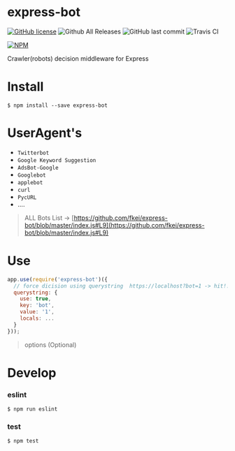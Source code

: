 # express-bot

[![GitHub license](https://img.shields.io/github/license/fkei/express-bot.svg)](https://github.com/fkei/express-bot/blob/master/LICENSE)
![Github All Releases](https://img.shields.io/github/downloads/fkei/express-bot/total.svg)
![GitHub last commit](https://img.shields.io/github/last-commit/fkei/express-bot.svg)
![Travis CI](https://img.shields.io/travis/fkei/express-bot/master.svg)

[![NPM](https://nodei.co/npm/express-bot.png?downloads=true&downloadRank=true&stars=true)](https://nodei.co/npm/express-bot/)

Crawler(robots) decision middleware for Express

# Install

```
$ npm install --save express-bot
```

# UserAgent's

- `Twitterbot`
- `Google Keyword Suggestion`
- `AdsBot-Google`
- `Googlebot`
- `applebot`
- `curl`
- `PycURL`
- ....


> ALL Bots List -> [https://github.com/fkei/express-bot/blob/master/index.js#L9](https://github.com/fkei/express-bot/blob/master/index.js#L9)

# Use

```javascript
app.use(require('express-bot')({
  // force dicision using querystring  https://localhost?bot=1 -> hit!!
  querystring: {
    use: true,
    key: 'bot',
    value: '1',
    locals: ...
  }
}));
```

> options (Optional)

# Develop

### eslint

```
$ npm run eslint
```

### test

```
$ npm test
```

